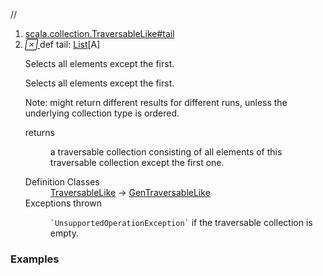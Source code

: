 //
<ol>
<li><a href="https://www.scala-lang.org/api/2.12.3/scala/collection/immutable/List.html#tail:Repr">scala.collection.TraversableLike#tail</a></li>
<li name="scala.collection.TraversableLike#tail" visbl="pub" class="indented0 " data-isabs="false" fullcomment="yes" group="Ungrouped"> <a id="tail:Repr"></a><a id="tail:List[A]"></a> <span class="permalink"> <a href="../../../scala/collection/immutable/List.html#tail:Repr" title="Permalink"> <i class="material-icons"></i> </a> </span> <span class="modifier_kind"> <span class="modifier"></span> <span class="kind">def</span> </span> <span class="symbol"> <span class="name">tail</span><span class="result">: <a href="" class="extype" name="scala.collection.immutable.List">List</a>[<span class="extype" name="scala.collection.immutable.List.A">A</span>]</span> </span> <p class="shortcomment cmt">Selects all elements except the first.</p>
 <div class="fullcomment">
  <div class="comment cmt">
   <p>Selects all elements except the first.</p>
   <p> Note: might return different results for different runs, unless the underlying collection type is ordered.</p>
  </div>
  <dl class="paramcmts block">
   <dt>
    returns
   </dt>
   <dd class="cmt">
    <p>a traversable collection consisting of all elements of this traversable collection except the first one.</p>
   </dd>
  </dl>
  <dl class="attributes block"> 
   <dt>
    Definition Classes
   </dt>
   <dd>
    <a href="../TraversableLike.html" class="extype" name="scala.collection.TraversableLike">TraversableLike</a> → 
    <a href="../GenTraversableLike.html" class="extype" name="scala.collection.GenTraversableLike">GenTraversableLike</a>
   </dd>
   <dt>
    Exceptions thrown
   </dt>
   <dd>
    <span class="cmt"><p><span class="extype" name="`UnsupportedOperationException`"><code>`UnsupportedOperationException`</code></span> if the traversable collection is empty.</p></span>
   </dd>
  </dl>
 </div> </li>
        </ol>


### Examples





























